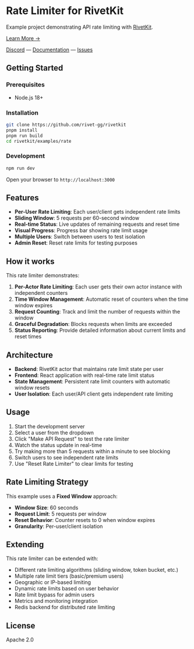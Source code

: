 # Rate Limiter for RivetKit

Example project demonstrating API rate limiting with [RivetKit](https://rivetkit.org).

[Learn More →](https://github.com/rivet-gg/rivetkit)

[Discord](https://rivet.gg/discord) — [Documentation](https://rivetkit.org) — [Issues](https://github.com/rivet-gg/rivetkit/issues)

## Getting Started

### Prerequisites

- Node.js 18+

### Installation

```sh
git clone https://github.com/rivet-gg/rivetkit
pnpm install
pnpm run build
cd rivetkit/examples/rate
```

### Development

```sh
npm run dev
```

Open your browser to `http://localhost:3000`

## Features

- **Per-User Rate Limiting**: Each user/client gets independent rate limits
- **Sliding Window**: 5 requests per 60-second window
- **Real-time Status**: Live updates of remaining requests and reset time
- **Visual Progress**: Progress bar showing rate limit usage
- **Multiple Users**: Switch between users to test isolation
- **Admin Reset**: Reset rate limits for testing purposes

## How it works

This rate limiter demonstrates:

1. **Per-Actor Rate Limiting**: Each user gets their own actor instance with independent counters
2. **Time Window Management**: Automatic reset of counters when the time window expires
3. **Request Counting**: Track and limit the number of requests within the window
4. **Graceful Degradation**: Blocks requests when limits are exceeded
5. **Status Reporting**: Provide detailed information about current limits and reset times

## Architecture

- **Backend**: RivetKit actor that maintains rate limit state per user
- **Frontend**: React application with real-time rate limit status
- **State Management**: Persistent rate limit counters with automatic window resets
- **User Isolation**: Each user/API client gets independent rate limiting

## Usage

1. Start the development server
2. Select a user from the dropdown
3. Click "Make API Request" to test the rate limiter
4. Watch the status update in real-time
5. Try making more than 5 requests within a minute to see blocking
6. Switch users to see independent rate limits
7. Use "Reset Rate Limiter" to clear limits for testing

## Rate Limiting Strategy

This example uses a **Fixed Window** approach:

- **Window Size**: 60 seconds
- **Request Limit**: 5 requests per window
- **Reset Behavior**: Counter resets to 0 when window expires
- **Granularity**: Per-user/client isolation

## Extending

This rate limiter can be extended with:

- Different rate limiting algorithms (sliding window, token bucket, etc.)
- Multiple rate limit tiers (basic/premium users)
- Geographic or IP-based limiting
- Dynamic rate limits based on user behavior
- Rate limit bypass for admin users
- Metrics and monitoring integration
- Redis backend for distributed rate limiting

## License

Apache 2.0